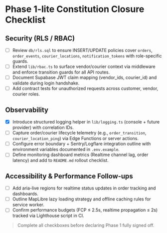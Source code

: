 # Phase 1-lite Constitution Closure Checklist

## Security (RLS / RBAC)
- [ ] Review `db/rls.sql` to ensure INSERT/UPDATE policies cover `orders`, `order_events`, `courier_locations`, `notification_tokens` with role-specific guards.
- [ ] Extend `lib/rbac.ts` to surface vendor/courier context via middleware and enforce transition guards for all API routes.
- [ ] Document Supabase JWT claim mapping (vendor_ids, courier_id) and validate during login handshake.
- [ ] Add contract tests for unauthorized requests across customer, vendor, courier roles.

## Observability
- [X] Introduce structured logging helper in `lib/logging.ts` (console + future provider) with correlation IDs.
- [ ] Capture order/courier lifecycle telemetry (e.g., `order_transition`, `courier_location_ping`) via Edge Functions or server actions.
- [ ] Configure error boundary + Sentry/Logflare integration outline with environment variables documented in `.env.example`.
- [ ] Define monitoring dashboard metrics (Realtime channel lag, order latency) and add to `README.md` rollout checklist.

## Accessibility & Performance Follow-ups
- [ ] Add aria-live regions for realtime status updates in order tracking and dashboards.
- [ ] Outline MapLibre lazy loading strategy and offline caching rules for service worker.
- [ ] Confirm performance budgets (FCP ≤ 2.5s, realtime propagation ≤ 2s) tracked via Lighthouse script in CI.

> Complete all checkboxes before declaring Phase 1 fully signed off.
